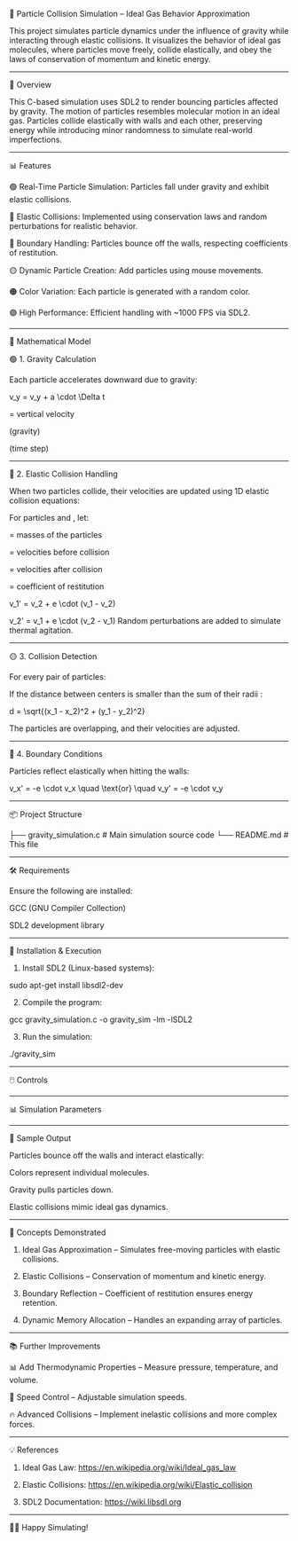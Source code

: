 🎈 Particle Collision Simulation – Ideal Gas Behavior Approximation

This project simulates particle dynamics under the influence of gravity while interacting through elastic collisions. It visualizes the behavior of ideal gas molecules, where particles move freely, collide elastically, and obey the laws of conservation of momentum and kinetic energy.


---

📜 Overview

This C-based simulation uses SDL2 to render bouncing particles affected by gravity. The motion of particles resembles molecular motion in an ideal gas. Particles collide elastically with walls and each other, preserving energy while introducing minor randomness to simulate real-world imperfections.


---

📊 Features

🟢 Real-Time Particle Simulation: Particles fall under gravity and exhibit elastic collisions.

🔵 Elastic Collisions: Implemented using conservation laws and random perturbations for realistic behavior.

🔴 Boundary Handling: Particles bounce off the walls, respecting coefficients of restitution.

🟡 Dynamic Particle Creation: Add particles using mouse movements.

🟠 Color Variation: Each particle is generated with a random color.

🟣 High Performance: Efficient handling with ~1000 FPS via SDL2.



---

📐 Mathematical Model

🟢 1. Gravity Calculation

Each particle accelerates downward due to gravity:

v_y = v_y + a \cdot \Delta t

 = vertical velocity

 (gravity)

 (time step)



---

🔵 2. Elastic Collision Handling

When two particles collide, their velocities are updated using 1D elastic collision equations:

For particles  and , let:

 = masses of the particles

 = velocities before collision

 = velocities after collision

 = coefficient of restitution


v_1' = v_2 + e \cdot (v_1 - v_2)

v_2' = v_1 + e \cdot (v_2 - v_1) Random perturbations are added to simulate thermal agitation.


---

🟡 3. Collision Detection

For every pair of particles:

If the distance  between centers is smaller than the sum of their radii :

d = \sqrt{(x_1 - x_2)^2 + (y_1 - y_2)^2}

The particles are overlapping, and their velocities are adjusted.


---

🔴 4. Boundary Conditions

Particles reflect elastically when hitting the walls:

v_x' = -e \cdot v_x \quad \text{or} \quad v_y' = -e \cdot v_y


---

📦 Project Structure

├── gravity_simulation.c   # Main simulation source code
└── README.md              # This file


---

🛠️ Requirements

Ensure the following are installed:

GCC (GNU Compiler Collection)

SDL2 development library



---

🚀 Installation & Execution

1. Install SDL2 (Linux-based systems):



sudo apt-get install libsdl2-dev

2. Compile the program:



gcc gravity_simulation.c -o gravity_sim -lm -lSDL2

3. Run the simulation:



./gravity_sim


---

🖱️ Controls


---

📊 Simulation Parameters


---

📸 Sample Output

Particles bounce off the walls and interact elastically:

Colors represent individual molecules.

Gravity pulls particles down.

Elastic collisions mimic ideal gas dynamics.



---

🧠 Concepts Demonstrated

1. Ideal Gas Approximation – Simulates free-moving particles with elastic collisions.


2. Elastic Collisions – Conservation of momentum and kinetic energy.


3. Boundary Reflection – Coefficient of restitution ensures energy retention.


4. Dynamic Memory Allocation – Handles an expanding array of particles.




---

📚 Further Improvements

📊 Add Thermodynamic Properties – Measure pressure, temperature, and volume.

🔄 Speed Control – Adjustable simulation speeds.

🔥 Advanced Collisions – Implement inelastic collisions and more complex forces.



---

💡 References

1. Ideal Gas Law: https://en.wikipedia.org/wiki/Ideal_gas_law


2. Elastic Collisions: https://en.wikipedia.org/wiki/Elastic_collision


3. SDL2 Documentation: https://wiki.libsdl.org




---

🧑‍💻 Happy Simulating!

